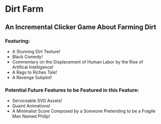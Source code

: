 # Dirt Farm
## An Incremental Clicker Game About Farming Dirt

### Featuring:
- A Stunning Dirt Texture!
- Black Comedy!
- Commentary on the Displacement of Human Labor by the Rise of Artifical Intelligence!
- A Rags to Riches Tale!
- A Revenge Subplot!

### Potential Future Features to be Featured in this Feature:
- Serviceable SVG Assets!
- Quaint Animations!
- A Minimalist Score Composed by a Someone Pretending to be a Fragile Man Named Philip!
